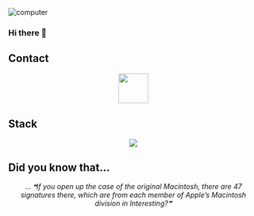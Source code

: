 ![computer](https://user-images.githubusercontent.com/78387674/218350184-36fbf0c9-7278-4a3d-8f4d-7a2fb69d4e8b.gif)
### Hi there 👋

## Contact
<div align="center">
<a href="https://www.linkedin.com/in/joaqu%C3%ADn-talice-gra%C3%B1a-63765b23b"><img src="https://user-images.githubusercontent.com/78387674/218301943-4d338938-429e-4b3f-848c-1279ffa8a08c.png" width=60></a>
</div>

## Stack

<p align="center">
  <a href="https://skillicons.dev">
    <img src="https://skillicons.dev/icons?i=git,github,ts,nodejs,nestjs,prisma,mysql,docker,postman" />
  </a>
</p>



## Did you know that...
<div align="center">
... 
<i>❝If you open up the case of the original Macintosh, there are 47 signatures there, which are from each member of Apple’s Macintosh division in Interesting?❞</i>
</div>

